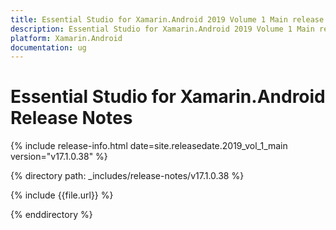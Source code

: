 ```yaml
---
title: Essential Studio for Xamarin.Android 2019 Volume 1 Main release Release Notes  
description: Essential Studio for Xamarin.Android 2019 Volume 1 Main release Release Notes  
platform: Xamarin.Android
documentation: ug
---
```


# Essential Studio for Xamarin.Android  Release Notes  

{% include release-info.html date=site.releasedate.2019_vol_1_main  version="v17.1.0.38" %} 


{% directory path: _includes/release-notes/v17.1.0.38 %}

{% include {{file.url}} %}

{% enddirectory %}